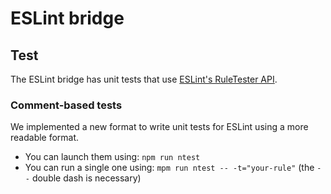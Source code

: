 
# ESLint bridge

## Test

The ESLint bridge has unit tests that use [ESLint's RuleTester API](https://eslint.org/docs/developer-guide/nodejs-api#ruletester).

### Comment-based tests

We implemented a new format to write unit tests for ESLint using a more readable format.

- You can launch them using: `npm run ntest`
- You can run a single one using: `mpm run ntest -- -t="your-rule"` (the `--` double dash is necessary)

